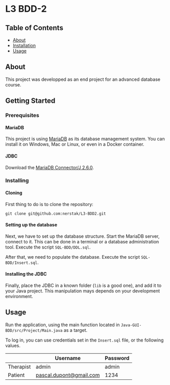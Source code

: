 # L3 BDD-2

## Table of Contents

+ [About](#about)
+ [Installation](#getting_started)
+ [Usage](#usage)

## About <a name = "about"></a>

This project was developped as an end project for an advanced database course.

## Getting Started <a name = "getting_started"></a>

### Prerequisites

#### MariaDB

This project is using [MariaDB](https://mariadb.org/) as its database management system. You can install it on Windows, Mac or Linux, or even in a Docker container.

#### JDBC

Download the [MariaDB Connector/J 2.6.0](https://downloads.mariadb.com/Connectors/java/connector-java-2.6.0/mariadb-java-client-2.6.0.jar).

### Installing

#### Cloning

First thing to do is to clone the repository: 

```
git clone git@github.com:nerstak/L3-BDD2.git
```

#### Setting up the database

Next, we have to set up the database structure. Start the MariaDB server, connect to it. This can be done in a terminal or a database administration tool.
Execute the script `SQL-BDD/DDL.sql`. 

After that, we need to populate the database. 
Execute the script `SQL-BDD/Insert.sql`.

#### Installing the JDBC

Finally, place the JDBC in a known folder (`lib` is a good one), and add it to your Java project. This manipulation mays depends on your development environment.

## Usage <a name = "usage"></a>

Run the application, using the main function located in `Java-GUI-BDD/src/Project/Main.java` as a target.

To log in, you can use credentials set in the `Insert.sql` file, or the following values.

|           | Username                | Password |
| --------- | ----------------------- | -------- |
| Therapist | admin                   | admin    |
| Patient   | pascal.dupont@gmail.com | 1234     |
